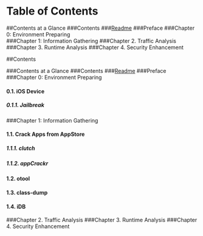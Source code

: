 # Table of Contents

##Contents at a Glance
###Contents
###[Readme](https://github.com/robert-yi-jones/iOS-App-Security-Assessment-Note/blob/master/README.md)
###Preface
###Chapter 0: Environment Preparing  
###Chapter 1: Information Gathering
###Chapter 2. Traffic Analysis
###Chapter 3. Runtime Analysis
###Chapter 4. Security Enhancement  

  
  
  

  
##Contents

###Contents at a Glance
###Contents
###[Readme](https://github.com/robert-yi-jones/iOS-App-Security-Assessment-Note/blob/master/README.md)
###Preface
###Chapter 0: Environment Preparing 
#### 0.1. iOS Device
##### 0.1.1. Jailbreak 
###Chapter 1: Information Gathering
#### 1.1. Crack Apps from AppStore
##### 1.1.1. clutch
##### 1.1.2. appCrackr
#### 1.2. otool
#### 1.3. class-dump
#### 1.4. iDB
###Chapter 2. Traffic Analysis
###Chapter 3. Runtime Analysis
###Chapter 4. Security Enhancement  